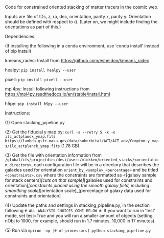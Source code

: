 Code for constrained oriented stacking of matter tracers in the cosmic web.

Inputs are file of IDs, z, ra, dec, orientation, parity x, parity y. Orientation should be defined with respect to ().
(Later on, we might include finding the orientations as part of this.)

Dependencies:

(If installing the following in a conda environment, use 'conda install' instead of pip install)

kmeans_radec: Install from https://github.com/esheldon/kmeans_radec

healpy: ```pip install healpy --user```

pixell: ```pip install pixell --user```

mpi4py: Install following instructions from https://mpi4py.readthedocs.io/en/stable/install.html

h5py: ```pip install h5py --user```

Instructions:

(1) Open stacking_pipeline.py

(2) Get the fiducial y map by: ```curl -s --retry 5 -k -o ilc_actplanck_ymap.fits https://lambda.gsfc.nasa.gov/data/suborbital/ACT/ACT_adv/Compton_y_maps/ilc_actplanck_ymap.fits``` (1.78 GB)

(3) Get the file with orientation information from ```/global/cfs/projectdirs/desi/users/mlokken/oriented_stacks/<orientation_directory>```, each configuration file will be in a directory that describes the galaxies used for orientation ```orient_by_<sample>_<percentage>``` and be titled ```<constraints>.csv``` where the constraints are formatted as <[galaxy sample for stack centers]_[cuts on that sample]_[galaxies used for constraints and orientation]_[constraints placed using the smooth galaxy field, including smoothing scale]_[orientation scale]_[percentage of galaxy data used for constraints and orientation]

(4) Update the paths and settings in stacking_pipeline.py, in the section following ```# ALL ANALYSIS CHOICES COME BELOW #```. If you want to run in 'test' mode, set test=True and you will run a smaller amount of objects (setting nObj to 1000, for example, should run in 1.7 minutes, 10,000 in 17 minutes)

(5) Run via ```mpirun -np [# of processors] python stacking_pipeline.py```